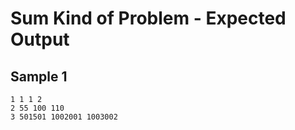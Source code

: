 # Sum Kind of Problem - Expected Output

## Sample 1

```
1 1 1 2
2 55 100 110
3 501501 1002001 1003002
```

